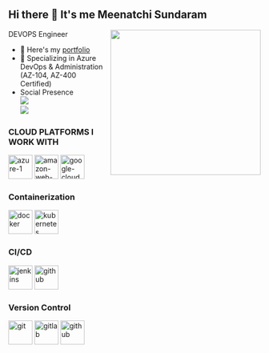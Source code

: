 ## Hi there 👋 It's me Meenatchi Sundaram

DEVOPS Engineer
<img align="right" width="300" height="290" src="https://i.pinimg.com/originals/47/f0/34/47f0342cec72b800463bf003eac1257e.gif">
- 🔭 Here's my [portfolio](/)                                                 
- 🌱 Specializing in Azure DevOps & Administration (AZ-104, AZ-400 Certified)
- Social Presence
<br /> [<img src="https://img.shields.io/badge/LinkedIn-0077B5?style=for-the-badge&logo=linkedin&logoColor=white" />](https://www.linkedin.com/in/meenatchi-sundaram-276002318) <br/> [<img src="https://img.shields.io/badge/instagram-d62976?style=for-the-badge&logo=instagram&logoColor=white" />](https://www.instagram.com/_aravind__004/)

### CLOUD PLATFORMS I WORK WITH
<img width="48" height="48" src="https://img.icons8.com/fluency/48/azure-1.png" alt="azure-1"/>   <img width="48" height="48" src="https://img.icons8.com/color/48/amazon-web-services.png" alt="amazon-web-services"/>   <img width="48" height="48" src="https://img.icons8.com/fluency/48/google-cloud.png" alt="google-cloud"/>

### Containerization
<img width="48" height="48" src="https://img.icons8.com/fluency/48/docker.png" alt="docker"/>   <img width="48" height="48" src="https://img.icons8.com/color/48/kubernetes.png" alt="kubernetes"/>

### CI/CD
<img width="48" height="48" src="https://img.icons8.com/color/48/jenkins.png" alt="jenkins"/>   <img width="48" height="48" src="https://img.icons8.com/ios-glyphs/30/github.png" alt="github"/>

### Version Control
<img width="48" height="48" src="https://img.icons8.com/color/48/git.png" alt="git"/>   <img width="48" height="48" src="https://img.icons8.com/color/48/gitlab.png" alt="gitlab"/>     <img width="48" height="48" src="https://img.icons8.com/ios-glyphs/30/github.png" alt="github"/>   
